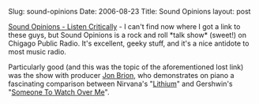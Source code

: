 Slug: sound-opinions
Date: 2006-08-23
Title: Sound Opinions
layout: post

<p><a href="http://www.soundopinions.com/">Sound Opinions - Listen Critically</a>
- I can&#39;t find now where I got a link to these guys, but Sound Opinions
is a rock and roll *talk show* (sweet!) on Chigago Public Radio. It&#39;s excellent,
geeky stuff, and it&#39;s a nice antidote to most music radio.</p>

<p>Particularly good (and this was the topic of the aforementioned lost link) was the show with producer <a href="http://en.wikipedia.org/wiki/Jon_Brion">Jon Brion</a>, who demonstrates on piano a fascinating comparison between Nirvana&#39;s &quot;<a href="http://en.wikipedia.org/wiki/Lithium_%28song%29">Lithium</a>&quot; and Gershwin&#39;s &quot;<a href="http://en.wikipedia.org/wiki/Someone_to_Watch_over_Me_%28song%29">Someone To Watch Over Me</a>&quot;.
</p>
